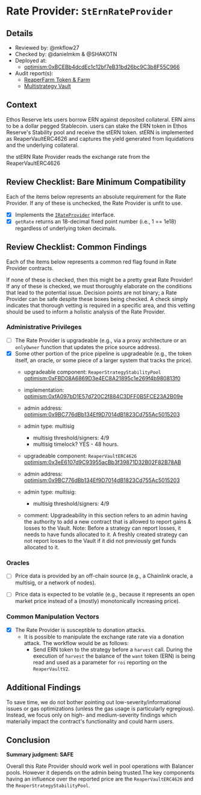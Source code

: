 # Rate Provider: `StErnRateProvider`

## Details
- Reviewed by: @mkflow27
- Checked by: @danielmkm & @SHAKOTN
- Deployed at:
    - [optimism:0xBCEBb4dcdEc1c12bf7eB31bd26bc9C3b8F55C966](https://optimistic.etherscan.io/address/0xBCEBb4dcdEc1c12bf7eB31bd26bc9C3b8F55C966#code)
- Audit report(s):
    - [ReaperFarm Token & Farm](https://sourcehat.com/audits/ReaperFarm/)
    - [Multistrategy Vault](https://3473490336-files.gitbook.io/~/files/v0/b/gitbook-x-prod.appspot.com/o/spaces%2F-M_3DKLtyg_0E-mdery8%2Fuploads%2FlKd5309SYDm9KrE6jiBs%2FMULTISTRATEGY_REP-final-20221108T194523Z.pdf?alt=media&token=bcfa792a-f59c-4043-b069-fa297958bf71)

## Context
Ethos Reserve lets users borrow ERN against deposited collateral. ERN aims to be a dollar pegged Stablecoin. users can stake the ERN token in Ethos Reserve's Stability pool and receive the stERN token. stERN is implemented as ReaperVaultERC4626 and captures the yield generated from liquidations and the underlying collateral.

the stERN Rate Provider reads the exchange rate from the ReaperVaultERC4626 

## Review Checklist: Bare Minimum Compatibility
Each of the items below represents an absolute requirement for the Rate Provider. If any of these is unchecked, the Rate Provider is unfit to use.

- [x] Implements the [`IRateProvider`](https://github.com/balancer/balancer-v2-monorepo/blob/bc3b3fee6e13e01d2efe610ed8118fdb74dfc1f2/pkg/interfaces/contracts/pool-utils/IRateProvider.sol) interface.
- [x] `getRate` returns an 18-decimal fixed point number (i.e., 1 == 1e18) regardless of underlying token decimals.

## Review Checklist: Common Findings
Each of the items below represents a common red flag found in Rate Provider contracts.

If none of these is checked, then this might be a pretty great Rate Provider! If any of these is checked, we must thoroughly elaborate on the conditions that lead to the potential issue. Decision points are not binary; a Rate Provider can be safe despite these boxes being checked. A check simply indicates that thorough vetting is required in a specific area, and this vetting should be used to inform a holistic analysis of the Rate Provider.

### Administrative Privileges
- [ ] The Rate Provider is upgradeable (e.g., via a proxy architecture or an `onlyOwner` function that updates the price source address).
- [x] Some other portion of the price pipeline is upgradeable (e.g., the token itself, an oracle, or some piece of a larger system that tracks the price).
    - upgradeable component: `ReaperStrategyStabilityPool` [optimism:0xFBD08A6869D3e4EC8A21895c1e269f4b980813f0](https://optimistic.etherscan.io/address/0xFBD08A6869D3e4EC8A21895c1e269f4b980813f0#writeProxyContract)
    - implementation: [optimism:0xfA097bD1E57d720C2f884C3DFF0B5FCE23A2B09e](https://optimistic.etherscan.io/address/0xfa097bd1e57d720c2f884c3dff0b5fce23a2b09e#code)
    - admin address: [optimism:0x9BC776dBb134Ef9D7014dB1823Cd755Ac5015203](https://optimistic.etherscan.io/address/0xeb9C9b785aA7818B2EBC8f9842926c4B9f707e4B)
    - admin type: multisig
        - multisig threshold/signers: 4/9
        - multisig timelock? YES - 48 hours.

    - upgradeable component: `ReaperVaultERC4626`
    [optimism:0x3eE6107d9C93955acBb3f39871D32B02F82B78AB](https://optimistic.etherscan.io/address/0x3eE6107d9C93955acBb3f39871D32B02F82B78AB)
    - admin address: [optimism:0x9BC776dBb134Ef9D7014dB1823Cd755Ac5015203](https://optimistic.etherscan.io/address/0x9BC776dBb134Ef9D7014dB1823Cd755Ac5015203)
    - admin type: multisig:
        - multisig threshold/signers: 4/9
    - comment: Upgradeability in this section refers to an admin having the authority to add a new contract that is allowed to report gains & losses to the Vault. Note: Before a strategy can report losses, it needs to have funds allocated to it. A freshly created strategy can not report losses to the Vault if it did not previously get funds allocated to it.

### Oracles
- [ ] Price data is provided by an off-chain source (e.g., a Chainlink oracle, a multisig, or a network of nodes).

- [ ] Price data is expected to be volatile (e.g., because it represents an open market price instead of a (mostly) monotonically increasing price).

### Common Manipulation Vectors
- [x] The Rate Provider is susceptible to donation attacks.
    - It is possible to manipulate the exchange rate rate via a donation attack. The workflow would be as follows:
        - Send ERN token to the strategy before a `harvest` call. During the execution of `harvest` the balance of the `want` token (ERN) is being read and used as a parameter for `roi` reporting on the `ReaperVaultV2`. 

## Additional Findings
To save time, we do not bother pointing out low-severity/informational issues or gas optimizations (unless the gas usage is particularly egregious). Instead, we focus only on high- and medium-severity findings which materially impact the contract's functionality and could harm users.


## Conclusion
**Summary judgment: SAFE**

Overall this Rate Provider should work well in pool operations with Balancer pools. However it depends on the admin being trusted.The key components having an influence over the reported price are the `ReaperVaultERC4626` and the `ReaperStrategyStabilityPool`.
